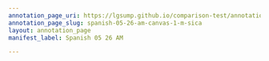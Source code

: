 ```yaml
---
annotation_page_uri: https://lgsump.github.io/comparison-test/annotations/spanish-05-26-am-canvas-1-m-sica.json
annotation_page_slug: spanish-05-26-am-canvas-1-m-sica
layout: annotation_page
manifest_label: Spanish 05 26 AM

---
```

